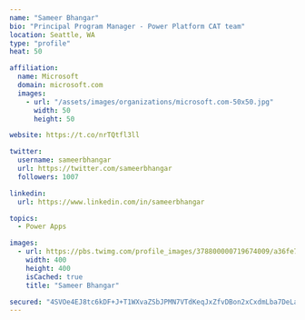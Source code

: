 ```yaml
---
name: "Sameer Bhangar"
bio: "Principal Program Manager - Power Platform CAT team"
location: Seattle, WA
type: "profile"
heat: 50

affiliation:
  name: Microsoft
  domain: microsoft.com
  images:
    - url: "/assets/images/organizations/microsoft.com-50x50.jpg"
      width: 50
      height: 50

website: https://t.co/nrTQtfl3ll

twitter:
  username: sameerbhangar
  url: https://twitter.com/sameerbhangar
  followers: 1007

linkedin:
  url: https://www.linkedin.com/in/sameerbhangar

topics:
  - Power Apps

images:
  - url: https://pbs.twimg.com/profile_images/378800000719674009/a36fe7ddfab1778b76e5793772e43798_400x400.jpeg
    width: 400
    height: 400
    isCached: true
    title: "Sameer Bhangar"

secured: "4SVOe4EJ8tc6kDF+J+T1WXvaZSbJPMN7VTdKeqJxZfvDBon2xCxdmLba7DeLaWVuLYaTywuN8ApGQqSjYi1Ur12bUbI30GoatDGRMpYg13f7rZ/B5GgPfQEqMX3LXUhI4vVgBbQbOirraQnL0Ovy9dD/H8LWyoPrW0rwBj227u2s6pWR5FaYFv967wHlX33bRruWLakhtMMucuFnh8zhqXJv8+DVJ/IVRumqvXibKoC8BGJT7PzxyUCQG8+cTZE8PBGHDSo5amEtXTAkN9c87HYioHdgfb8UU7wegJ1277RQZ/J2h7INhMYk8r706jnt6hvUuwyr2LKBoMm9NqvEe7P/2uAj5q+wm5U2SyGfuWHV8IyRTT5+g598ibDCNGVndtl2KayOX0/oStrOPSlslQ==;gfoWQ7sVo0oHHRfabYPcig=="
---
```


